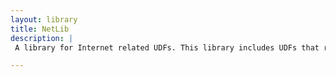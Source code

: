 ```yaml
---
layout: library
title: NetLib
description: |
 A library for Internet related UDFs. This library includes UDFs that retrieve pages from web servers, translate host addresses, and other operations related to Internet operations.

---
```


